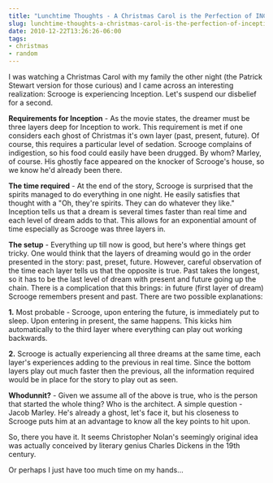 ```yaml
---
title: "Lunchtime Thoughts - A Christmas Carol is the Perfection of INCEPTION"
slug: lunchtime-thoughts-a-christmas-carol-is-the-perfection-of-inception
date: 2010-12-22T13:26:26-06:00
tags:
- christmas
- random
---
```

I was watching a Christmas Carol with my family the other night (the Patrick Stewart version for those curious) and I came across an interesting realization: Scrooge is experiencing Inception. Let's suspend our disbelief for a second.

**Requirements for Inception** - As the movie states, the dreamer must be three layers deep for Inception to work. This requirement is met if one considers each ghost of Christmas it's own layer (past, present, future). Of course, this requires a particular level of sedation. Scrooge complains of indigestion, so his food could easily have been drugged. By whom? Marley, of course. His ghostly face appeared on the knocker of Scrooge's house, so we know he'd already been there.

**The time required** - At the end of the story, Scrooge is surprised that the spirits managed to do everything in one night. He easily satisfies that thought with a "Oh, they're spirits. They can do whatever they like." Inception tells us that a dream is several times faster than real time and each level of dream adds to that. This allows for an exponential amount of time especially as Scrooge was three layers in.

**The setup** - Everything up till now is good, but here's where things get tricky. One would think that the layers of dreaming would go in the order presented in the story: past, preset, future. However, careful observation of the time each layer tells us that the opposite is true. Past takes the longest, so it has to be the last level of dream with present and future going up the chain. There is a complication that this brings: in future (first layer of dream) Scrooge remembers present and past. There are two possible explanations:

**1.** Most probable - Scrooge, upon entering the future, is immediately put to sleep. Upon entering in present, the same happens. This kicks him automatically to the third layer where everything can play out working backwards.

**2.** Scrooge is actually experiencing all three dreams at the same time, each layer's experiences adding to the previous in real time. Since the bottom layers play out much faster then the previous, all the information required would be in place for the story to play out as seen.

**Whodunnit?** - Given we assume all of the above is true, who is the person that started the whole thing? Who is the architect. A simple question - Jacob Marley. He's already a ghost, let's face it, but his closeness to Scrooge puts him at an advantage to know all the key points to hit upon.

So, there you have it. It seems Christopher Nolan's seemingly original idea was actually conceived by literary genius Charles Dickens in the 19th century.

Or perhaps I just have too much time on my hands...
